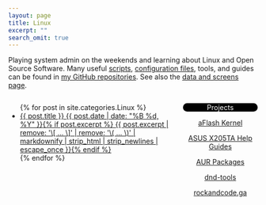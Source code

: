 ```yaml
---
layout: page
title: Linux
excerpt: ""
search_omit: true
---
```


Playing system admin on the weekends and learning about Linux and Open Source Software.  Many useful [scripts](https://github.com/gtbjj/scripts), [configuration files](https://github.com/gtbjj/dotfiles), tools, and guides can be found in [my GitHub repositories](https://github.com/gtbjj?tab=repositories).  See also the <a href="/data_screens/">data and screens page</a>.

<div style="height: 400px; width: 65%; overflow: scroll; float: left">
  <ul class="post-list">
  {% for post in site.categories.Linux %} 
    <li><article><a href="{{ site.url }}{{ post.url }}">{{ post.title }} <span class="entry-date"><time datetime="{{ post.date | date_to_xmlschema }}">{{ post.date | date: "%B %d, %Y" }}</time></span>{% if post.excerpt %} <span class="excerpt">{{ post.excerpt | remove: '\[ ... \]' | remove: '\( ... \)' | markdownify | strip_html | strip_newlines | escape_once }}</span>{% endif %}</a></article></li>
  {% endfor %}
  </ul>
</div>

<div style="height: 400px; width: 30%; overflow: scroll; float: right; text-align: center">
  <p style="color: white; background-color: black; border-radius: 10px">Projects</p>
  <p><a href="https://github.com/gtbjj/aflash_kernel">aFlash Kernel</a></p>
  <p><a href="https://github.com/gtbjj/x205ta">ASUS X205TA Help Guides</a></p>
  <p><a href="https://github.com/gtbjj/pkgbuild">AUR Packages</a></p>
  <!-- <p>Austin's ROM</p> -->
  <p><a href="https://github.com/gtbjj/dnd-tools">dnd-tools</p></a>
  <!-- <p>OnlyAOSP</p> -->
  <p><a href="https://github.com/gtbjj/gtbjj.github.io">rockandcode.ga</a></p>
</div>